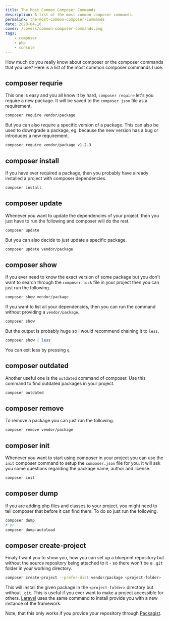 ```yaml
---
title: The Most Common Composer Commands
description: A list of the most common composer commands.
permalink: the-most-common-composer-commands
date: 2020-04-16
cover: /covers/common-composer-commands.png
tags:
    - composer
    - php
    - console
---
```


How much do you really know about composer or the composer commands that you use? Here is a list of the most common composer commands I use.

<!-- more -->

## composer requrie

This one is easy and you all know it by hard, `composer require` let's you require a new package. It will be saved to the `composer.json` file as a requirement.

```bash
composer require vendor/package
```

But you can also require a specific version of a package. This can also be used to downgrade a package, eg. because the new version has a bug or introduces a new requirement.

```bash
composer require vendor/package v1.2.3
```

## composer install

If you have ever required a package, then you probably have already installed a project with composer dependencies.

```bash
composer install
```

## composer update

Whenever you want to update the dependencies of your project, then you just have to run the following and composer will do the rest.

```bash
composer update
```

But you can also decide to just update a specific package.

```bash
composer update vendor/package
```

## composer show

If you ever need to know the exact version of some package but you don't want to search through the `composer.lock` file in your project then you can just run the following.

```bash
composer show vendor/package
```

If you want to list all your dependencies, then you can run the command without providing a `vendor/package`.

```bash
composer show
```

But the output is probably huge so I would recommend chaining it to `less`.

```bash
composer show | less
```

You can exit less by pressing `q`.

## composer outdated

Another useful one is the `outdated` command of composer. Use this command to find outdated packages in your project.

```bash
composer outdated
```

## composer remove

To remove a package you can just run the following.

```bash
composer remove vendor/package
```

## composer init

Whenever you want to start using composer in your project you can use the `init` composer command to setup the `composer.json` file for you. It will ask you some questions regarding the package name, author and license.

```bash
composer init
```

## composer dump

If you are adding php files and classes to your project, you might need to tell composer that before it can find them. To do so just run the following.

```bash
composer dump
# or
composer dump-autoload
```

## composer create-project

Finaly I want you to show you, how you can set up a blueprint repository but without the source repository being attached to it - so there won't be a `.git` folder in your working directory.

```bash
composer create-project --prefer-dist vendor/package <project-folder>
```

This will install the given package in the `<project-folder>` directory but without `.git`. This is useful if you ever want to make a project accessible for others. [Laravel](https://laravel.com/docs/7.x#installing-laravel) uses the same command to install provide you with a new instance of the framework.

Note, that this only works if you provide your repository through [Packagist](https://packagist.org/).
